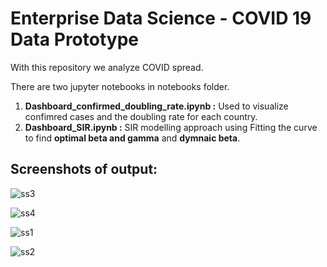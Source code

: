# Enterprise Data Science - COVID 19 Data Prototype

With this repository we analyze COVID spread. 

There are two jupyter notebooks in notebooks folder.
1. **Dashboard_confirmed_doubling_rate.ipynb :** Used to visualize confimred cases and the doubling rate for each country.
2. **Dashboard_SIR.ipynb :** SIR modelling approach using Fitting the curve to find **optimal beta and gamma** and **dymnaic beta**.

## Screenshots of output: 

![ss3](https://user-images.githubusercontent.com/52132904/93226394-8a312e00-f773-11ea-8f00-a2b64b8c7f1f.png)

![ss4](https://user-images.githubusercontent.com/52132904/93226423-961cf000-f773-11ea-9839-5f8e456bc29c.png)


![ss1](https://user-images.githubusercontent.com/52132904/93225830-f4959e80-f772-11ea-9b40-1854b79b693b.png)

![ss2](https://user-images.githubusercontent.com/52132904/93226006-24dd3d00-f773-11ea-9284-31d7752e6074.png)

